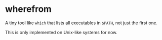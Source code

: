 # wherefrom

A tiny tool like `which` that lists all executables in `$PATH`, not just the
first one.

This is only implemented on Unix-like systems for now.

